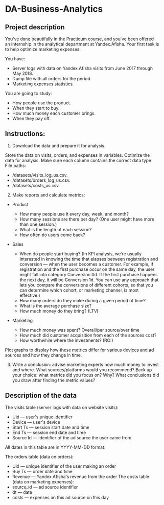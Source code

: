 # DA-Business-Analytics

## Project description
You've done beautifully in the Practicum course, and you've been offered an internship in the analytical department at Yandex.Afisha. Your first task is to help optimize marketing expenses.

You have:
  - Server logs with data on Yandex.Afisha visits from June 2017 through May 2018.  
  - Dump file with all orders for the period.  
  - Marketing expenses statistics.  

You are going to study:  
  - How people use the product.  
  - When they start to buy.  
  - How much money each customer brings.  
  - When they pay off.  
  
## Instructions:
1. Download the data and prepare it for analysis. 

Store the data on visits, orders, and expenses in variables. Optimize the data for analysis. Make sure each column contains the correct data type.
File paths:
  - /datasets/visits_log_us.csv.   
  - /datasets/orders_log_us.csv.   
  - /datasets/costs_us.csv.  
  
2. Make reports and calculate metrics:  
  - Product  
    - How many people use it every day, week, and month?  
    - How many sessions are there per day? (One user might have more than one session.)  
    - What is the length of each session?  
    - How often do users come back?    
  - Sales
    - When do people start buying? (In KPI analysis, we're usually interested in knowing the time that elapses between registration and conversion — when the user becomes a           customer. For example, if registration and the first purchase occur on the same day, the user might fall into category Conversion 0d. If the first purchase happens the           next day, it will be Conversion 1d. You can use any approach that lets you compare the conversions of different cohorts, so that you can determine which cohort, or               marketing channel, is most effective.)
    - How many orders do they make during a given period of time?  
    - What is the average purchase size?  
    - How much money do they bring? (LTV)  

 - Marketing
   - How much money was spent? Overall/per source/over time  
   - How much did customer acquisition from each of the sources cost?  
   - How worthwhile where the investments? (ROI)  
   
  Plot graphs to display how these metrics differ for various devices and ad sources and how they change in time.  

3. Write a conclusion: advise marketing experts how much money to invest and where.
What sources/platforms would you recommend? Back up your choice: what metrics did you focus on? Why? What conclusions did you draw after finding the metric values?

## Description of the data
The visits table (server logs with data on website visits):
 - Uid — user's unique identifier
 - Device — user's device
 - Start Ts — session start date and time
 - End Ts — session end date and time
 - Source Id — identifier of the ad source the user came from

All dates in this table are in YYYY-MM-DD format.

The orders table (data on orders):
  - Uid — unique identifier of the user making an order
  - Buy Ts — order date and time
  - Revenue — Yandex.Afisha's revenue from the order
The costs table (data on marketing expenses):
  - source_id — ad source identifier
  - dt — date
  - costs — expenses on this ad source on this day

